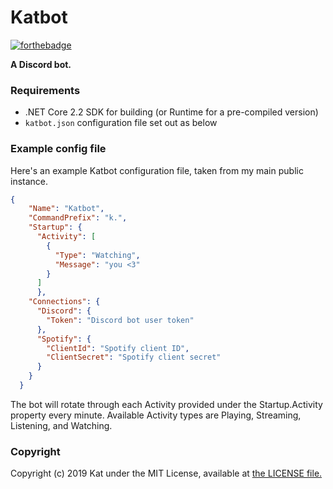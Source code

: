 # Katbot
[![forthebadge](https://forthebadge.com/images/badges/built-with-love.svg)](https://forthebadge.com)

**A Discord bot.** 
  
  
  
### Requirements
- .NET Core 2.2 SDK for building (or Runtime for a pre-compiled version)
- `katbot.json` configuration file set out as below

### Example config file
Here's an example Katbot configuration file, taken from my main public instance.
```json
{
    "Name": "Katbot",
    "CommandPrefix": "k.",
    "Startup": {
      "Activity": [
        {
          "Type": "Watching",
          "Message": "you <3"
        }
      ]
      },
    "Connections": {
      "Discord": {
        "Token": "Discord bot user token"
      },
      "Spotify": {
        "ClientId": "Spotify client ID",
        "ClientSecret": "Spotify client secret"
      }
    }
  }

```
The bot will rotate through each Activity provided under the Startup.Activity property every minute. Available Activity types are Playing, Streaming, Listening, and Watching.  
  

### Copyright
Copyright (c) 2019 Kat under the MIT License, available at [the LICENSE file.](LICENSE.md)
